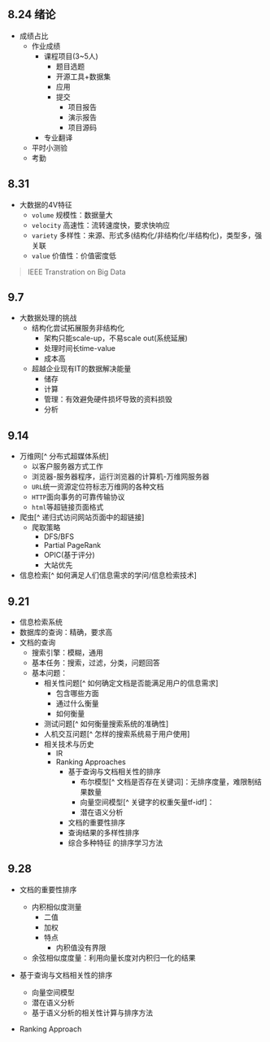 ## 8.24 绪论

- 成绩占比
  - 作业成绩
    - 课程项目(3~5人)
	    - 题目选题
	    - 开源工具+数据集
	    - 应用
	    - 提交
		    - 项目报告
		    - 演示报告
		    - 项目源码
    - 专业翻译
  - 平时小测验
  - 考勤

## 8.31

- 大数据的4V特征
	- `volume` 规模性：数据量大
	- `velocity` 高速性：流转速度快，要求快响应
	- `variety` 多样性：来源、形式多(结构化/非结构化/半结构化)，类型多，强关联
	- `value` 价值性：价值密度低
> IEEE Transtration on Big Data



## 9.7

- 大数据处理的挑战
  - 结构化尝试拓展服务非结构化
    - 架构只能scale-up，不易scale out(系统延展)
    - 处理时间长time-value
    - 成本高
  - 超越企业现有IT的数据解决能量
    - 储存
    - 计算
    - 管理：有效避免硬件损坏导致的资料损毁
    - 分析

## 9.14

- 万维网[^ 分布式超媒体系统]
  - 以客户服务器方式工作
  - 浏览器-服务器程序，运行浏览器的计算机-万维网服务器
  - `URL`统一资源定位符标志万维网的各种文档
  - `HTTP`面向事务的可靠传输协议
  - `html`等超链接页面格式
- 爬虫[^ 递归式访问网站页面中的超链接]
  - 爬取策略
    - DFS/BFS
    - Partial PageRank
    - OPIC(基于评分)
    - 大站优先
- 信息检索[^ 如何满足人们信息需求的学问/信息检索技术]





## 9.21

- 信息检索系统
- 数据库的查询：精确，要求高
- 文档的查询
  - 搜索引擎：模糊，通用
  - 基本任务：搜索，过滤，分类，问题回答
  - 基本问题：
    - 相关性问题[^ 如何确定文档是否能满足用户的信息需求]
      - 包含哪些方面
      - 通过什么衡量
      - 如何衡量
    - 测试问题[^ 如何衡量搜索系统的准确性]
    - 人机交互问题[^ 怎样的搜索系统易于用户使用]
    - 相关技术与历史
      - IR
      - Ranking Approaches
        - 基于查询与文档相关性的排序
          - 布尔模型[^ 文档是否存在关键词]：无排序度量，难限制结果数量
          - 向量空间模型[^ 关键字的权重矢量tf-idf]：
          - 潜在语义分析
        - 文档的重要性排序
        - 查询结果的多样性排序
        - 综合多种特征 的排序学习方法



## 9.28

- 文档的重要性排序

  - 内积相似度测量
    - 二值
    - 加权
    - 特点
      - 内积值没有界限
  - 余弦相似度度量：利用向量长度对内积归一化的结果

- 基于查询与文档相关性的排序

  - 向量空间模型
  - 潜在语义分析
  - 基于语义分析的相关性计算与排序方法

- Ranking Approach

  